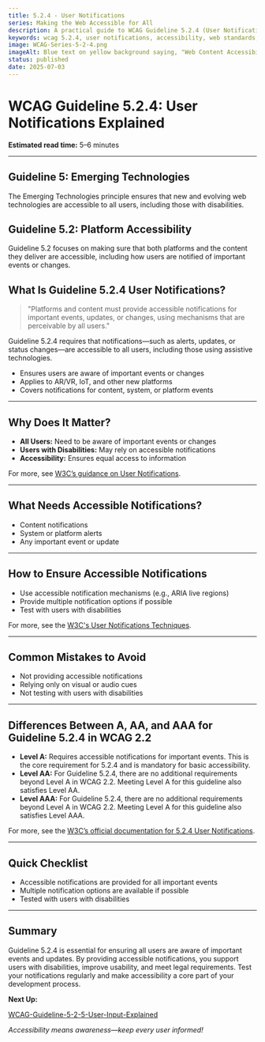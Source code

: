 ```yaml
---
title: 5.2.4 - User Notifications
series: Making the Web Accessible for All
description: A practical guide to WCAG Guideline 5.2.4 (User Notifications)—what it means, why it matters, and how to ensure notifications on new platforms are accessible to all users.
keywords: wcag 5.2.4, user notifications, accessibility, web standards, user experience, emerging technologies
image: WCAG-Series-5-2-4.png
imageAlt: Blue text on yellow background saying, "Web Content Accessibiilty Guiedlines (WCAG) 5.2.4 Explained, User Notifications"
status: published
date: 2025-07-03
---
```


# **WCAG Guideline 5.2.4: User Notifications Explained**

**Estimated read time:** 5–6 minutes

---

## **Guideline 5: Emerging Technologies**

The Emerging Technologies principle ensures that new and evolving web technologies are accessible to all users, including those with disabilities.

## **Guideline 5.2: Platform Accessibility**

Guideline 5.2 focuses on making sure that both platforms and the content they deliver are accessible, including how users are notified of important events or changes.

## **What Is Guideline 5.2.4 User Notifications?**

<!-- [Illustration: User receiving an accessible notification on a futuristic device] -->

> "Platforms and content must provide accessible notifications for important events, updates, or changes, using mechanisms that are perceivable by all users."

Guideline 5.2.4 requires that notifications—such as alerts, updates, or status changes—are accessible to all users, including those using assistive technologies.

- Ensures users are aware of important events or changes
- Applies to AR/VR, IoT, and other new platforms
- Covers notifications for content, system, or platform events

---

## **Why Does It Matter?**

<!-- [Infographic: User receiving an accessible notification on a futuristic device] -->

- **All Users:** Need to be aware of important events or changes
- **Users with Disabilities:** May rely on accessible notifications
- **Accessibility:** Ensures equal access to information

For more, see [W3C’s guidance on User Notifications](https://www.w3.org/WAI/standards-guidelines/wcag/new-in-22/).

---

## **What Needs Accessible Notifications?**

<!-- [Grid: Alerts, updates, and status changes on various devices] -->

- Content notifications
- System or platform alerts
- Any important event or update

---

## **How to Ensure Accessible Notifications**

<!-- [Side-by-side: Good example (accessible notification) vs. Bad example (inaccessible notification)] -->

- Use accessible notification mechanisms (e.g., ARIA live regions)
- Provide multiple notification options if possible
- Test with users with disabilities

For more, see the [W3C's User Notifications Techniques](https://www.w3.org/WAI/standards-guidelines/wcag/new-in-22/).

---

## **Common Mistakes to Avoid**

<!-- [Do/Don't graphic: Left side with accessible notification, right side with inaccessible notification] -->

- Not providing accessible notifications
- Relying only on visual or audio cues
- Not testing with users with disabilities

---

## **Differences Between A, AA, and AAA for Guideline 5.2.4 in WCAG 2.2**

<!-- [Infographic: Three columns labeled A, AA, AAA with example requirements for each] -->

- **Level A:** Requires accessible notifications for important events. This is the core requirement for 5.2.4 and is mandatory for basic accessibility.
- **Level AA:** For Guideline 5.2.4, there are no additional requirements beyond Level A in WCAG 2.2. Meeting Level A for this guideline also satisfies Level AA.
- **Level AAA:** For Guideline 5.2.4, there are no additional requirements beyond Level A in WCAG 2.2. Meeting Level A for this guideline also satisfies Level AAA.

For more, see the [W3C’s official documentation for 5.2.4 User Notifications](https://www.w3.org/WAI/standards-guidelines/wcag/new-in-22/).

---

## **Quick Checklist**

<!-- [Checklist graphic: Icons for each item (notification, accessibility, testing, etc.)] -->

- Accessible notifications are provided for all important events
- Multiple notification options are available if possible
- Tested with users with disabilities

---

## **Summary**

<!-- [Illustration: User receiving an accessible notification on a futuristic device] -->

Guideline 5.2.4 is essential for ensuring all users are aware of important events and updates. By providing accessible notifications, you support users with disabilities, improve usability, and meet legal requirements. Test your notifications regularly and make accessibility a core part of your development process.

**Next Up:**

[WCAG-Guideline-5-2-5-User-Input-Explained](WCAG-Guideline-5-2-5-User-Input-Explained)

*Accessibility means awareness—keep every user informed!*
